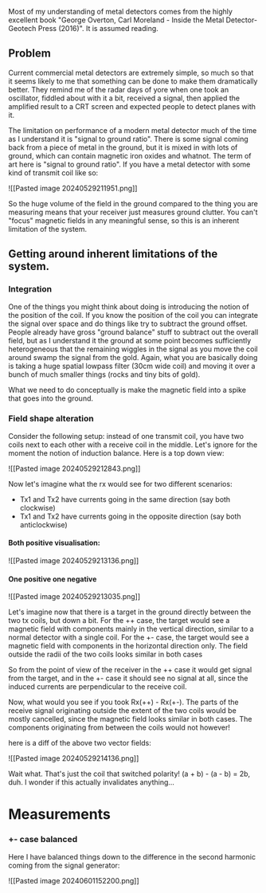 
Most of my understanding of metal detectors comes from the highly excellent book "George Overton, Carl Moreland - Inside the Metal Detector-Geotech Press (2016)". It is assumed reading.

## Problem

Current commercial metal detectors are extremely simple, so much so that it seems likely to me that something can be done to make them dramatically better. They remind me of the radar days of yore when one took an oscillator, fiddled about with it a bit, received a signal, then applied the amplified result to a CRT screen and expected people to detect planes with it.

The limitation on performance of a modern metal detector much of the time as I understand it is "signal to ground ratio". There is some signal coming back from a piece of metal in the ground, but it is mixed in with lots of ground, which can contain magnetic iron oxides and whatnot. The term of art here is "signal to ground ratio". If you have a metal detector with some kind of transmit coil like so:

![[Pasted image 20240529211951.png]]

So the huge volume of the field in the ground compared to the thing you are measuring means that your receiver just measures ground clutter. You can't "focus" magnetic fields in any meaningful sense, so this is an inherent limitation of the system.

## Getting around inherent limitations of the system.

### Integration

One of the things you might think about doing is introducing the notion of the position of the coil. If you know the position of the coil you can integrate the signal over space and do things like try to subtract the ground offset. People already have gross "ground balance" stuff to subtract out the overall field, but as I understand it the ground at some point becomes sufficiently heterogeneous that the remaining wiggles in the signal as you move the coil around swamp the signal from the gold. Again, what you are basically doing is taking a huge spatial lowpass filter (30cm wide coil) and moving it over a bunch of much smaller things (rocks and tiny bits of gold). 

What we need to do conceptually is make the magnetic field into a spike that goes into the ground. 

### Field shape alteration

Consider the following setup: instead of one transmit coil, you have two coils next to each other with a receive coil in the middle. Let's ignore for the moment the notion of induction balance. Here is a top down view:

![[Pasted image 20240529212843.png]]

Now let's imagine what the rx would see for two different scenarios: 
- Tx1 and Tx2 have currents going in the same direction (say both clockwise)
- Tx1 and Tx2 have currents going in the opposite direction (say both anticlockwise)

#### Both positive visualisation:

![[Pasted image 20240529213136.png]]
#### One positive one negative

![[Pasted image 20240529213035.png]]

Let's imagine now that there is a target in the ground directly between the two tx coils, but down a bit. For the ++ case, the target would see a magnetic field with components mainly in the vertical direction, similar to a normal detector with a single coil. For the +- case, the target would see a magnetic field with components in the horizontal direction only. The field outside the radii of the two coils looks similar in both cases

So from the point of view of the receiver in the ++ case it would get signal from the target, and in the +- case it should see no signal at all, since the induced currents are perpendicular to the receive coil.

Now, what would you see if you took Rx(++) - Rx(+-). The parts of the receive signal originating outside the extent of the two coils would be mostly cancelled, since the magnetic field looks similar in both cases. The components originating from between the coils would not however!

here is a diff of the above two vector fields:

![[Pasted image 20240529214136.png]]

Wait what. That's just the coil that switched polarity! (a + b) - (a - b) = 2b, duh. I wonder if this actually invalidates anything...


# Measurements

### +- case balanced
Here I have balanced things down to the difference in the second harmonic coming from the signal generator:

![[Pasted image 20240601152200.png]]
